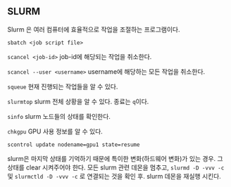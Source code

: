 ## SLURM
Slurm 은 여러 컴퓨터에 효율적으로 작업을 조절하는 프로그램이다.

`sbatch <job script file>`

`scancel <job-id>` job-id에 해당되는 작업을 취소한다.

`scancel --user <username>` username에 해당하는 모든 작업을 취소한다.

`squeue` 현재 진행되는 작업들을 알 수 있다.

`slurmtop` slurm 전체 상황을 알 수 있다. 종료는 `q`이다.

`sinfo` slurm 노드들의 상태를 확인한다.

`chkgpu` GPU 사용 정보를 알 수 있다.

`scontrol update nodename=gpu1 state=resume`

slurm은 마지막 상태를 기억하기 때문에 특이한 변화(하드웨어 변화)가 있는 경우. 그 상태를 clear 시켜주어야 한다.
모든 slurm 관련 데몬을 멈추고,  `slurmd -D -vvv -c` 및 `slurmctld -D -vvv -c` 로 연결되는 것을 확인 후.
slurm 데몬을 재실행 시킨다.

